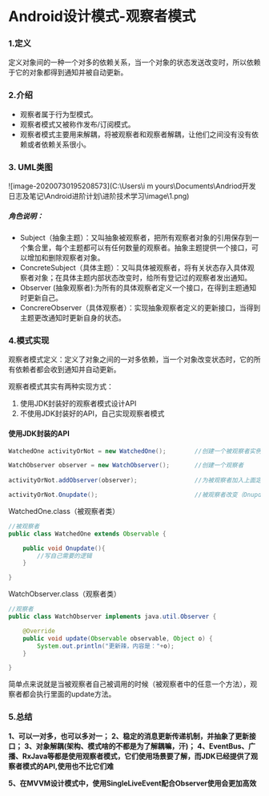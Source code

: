 # Android设计模式-观察者模式

### 1.定义

定义对象间的一种一个对多的依赖关系，当一个对象的状态发送改变时，所以依赖于它的对象都得到通知并被自动更新。

### 2.介绍

- 观察者属于行为型模式。
- 观察者模式又被称作发布/订阅模式。
- 观察者模式主要用来解耦，将被观察者和观察者解耦，让他们之间没有没有依赖或者依赖关系很小。

### 3. UML类图

![image-20200730195208573](C:\Users\i m yours\Documents\Andriod开发日志及笔记\Android进阶计划\进阶技术学习\image\1.png)

##### 角色说明：

- Subject（抽象主题）：又叫抽象被观察者，把所有观察者对象的引用保存到一个集合里，每个主题都可以有任何数量的观察者。抽象主题提供一个接口，可以增加和删除观察者对象。
- ConcreteSubject（具体主题）：又叫具体被观察者，将有关状态存入具体观察者对象；在具体主题内部状态改变时，给所有登记过的观察者发出通知。
- Observer (抽象观察者):为所有的具体观察者定义一个接口，在得到主题通知时更新自己。
- ConcrereObserver（具体观察者）：实现抽象观察者定义的更新接口，当得到主题更改通知时更新自身的状态。

### 4.模式实现

观察者模式定义：定义了对象之间的一对多依赖，当一个对象改变状态时，它的所有依赖者都会收到通知并自动更新。

观察者模式其实有两种实现方式：

1. 使用JDK封装好的观察者模式设计API
2. 不使用JDK封装好的API，自己实现观察者模式

#### 使用JDK封装的API

```java
WatchedOne activityOrNot = new WatchedOne();		//创建一个被观察者实例

WatchObserver observer = new WatchObserver();		//创建一个观察者
	
activityOrNot.addObserver(observer);				//为被观察者加入上面定义的观察者

activityOrNot.Onupdate();							//被观察者改变（Onupdate是写好的方法）会调用观察者的里面方法
```

WatchedOne.class（被观察者类）

```java
//被观察者
public class WatchedOne extends Observable {

    public void Onupdate(){
        //写自己需要的逻辑
    }

}
```

WatchObserver.class（观察者类）

```java
//观察者
public class WatchObserver implements java.util.Observer {

    @Override
    public void update(Observable observable, Object o) {
        System.out.println("更新辣，内容是："+o);
    }

}
```

简单点来说就是当被观察者自己被调用的时候（被观察者中的任意一个方法），观察者都会执行里面的update方法。

### 5.总结

**1、可以一对多，也可以多对一；**
**2、稳定的消息更新传递机制，并抽象了更新接口；**
**3、对象解耦(架构、模式啥的不都是为了解耦嘛，汗)；**
**4、EventBus、广播、RxJava等都是使用观察者模式，它们使用场景要了解，而JDK已经提供了观察者模式的API,使用也不比它们难**

**5、在MVVM设计模式中，使用SingleLiveEvent配合Observer使用会更加高效**